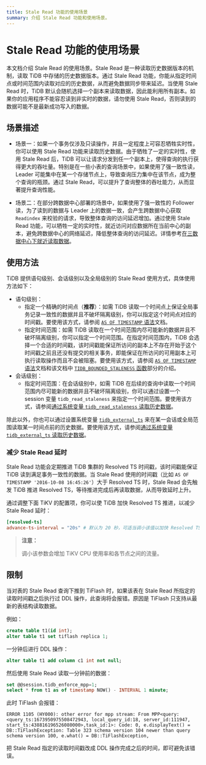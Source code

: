 ```yaml
---
title: Stale Read 功能的使用场景
summary: 介绍 Stale Read 功能和使用场景。
---
```


# Stale Read 功能的使用场景

本文档介绍 Stale Read 的使用场景。Stale Read 是一种读取历史数据版本的机制，读取 TiDB 中存储的历史数据版本。通过 Stale Read 功能，你能从指定时间点或时间范围内读取对应的历史数据，从而避免数据同步带来延迟。当使用 Stale Read 时，TiDB 默认会随机选择一个副本来读取数据，因此能利用所有副本。如果你的应用程序不能容忍读到非实时的数据，请勿使用 Stale Read，否则读到的数据可能不是最新成功写入的数据。

## 场景描述

+ 场景一：如果一个事务仅涉及只读操作，并且一定程度上可容忍牺牲实时性，你可以使用 Stale Read 功能来读取历史数据。由于牺牲了一定的实时性，使用 Stale Read 后，TiDB 可以让请求分发到任一个副本上，使得查询的执行获得更大的吞吐量。特别是在一些小表的查询场景中，如果使用了强一致性读，Leader 可能集中在某一个存储节点上，导致查询压力集中在该节点，成为整个查询的瓶颈。通过 Stale Read，可以提升了查询整体的吞吐能力，从而显著提升查询性能。

+ 场景二：在部分跨数据中心部署的场景中，如果使用了强一致性的 Follower 读，为了读到的数据与 Leader 上的数据一致，会产生跨数据中心获取 `Readindex` 来校验的请求，导致整体查询的访问延迟增加。通过使用 Stale Read 功能，可以牺牲一定的实时性，就近访问对应数据所在当前中心的副本，避免跨数据中心的网络延迟，降低整体查询的访问延迟。详情参考[在三数据中心下就近读取数据](/best-practices/three-dc-local-read.md)。

## 使用方法

TiDB 提供语句级别、会话级别以及全局级别的 Stale Read 使用方式，具体使用方法如下：

- 语句级别：
    - 指定一个精确的时间点（**推荐**）：如需 TiDB 读取一个时间点上保证全局事务记录一致性的数据并且不破坏隔离级别，你可以指定这个时间点对应的时间戳。要使用该方式，请参阅 [`AS OF TIMESTAMP` 语法](/as-of-timestamp.md#语法方式)文档。
    - 指定时间范围：如需 TiDB 读取在一个时间范围内尽可能新的数据并且不破坏隔离级别，你可以指定一个时间范围。在指定时间范围内，TiDB 会选择一个合适的时间戳，该时间戳能保证所访问的副本上不存在开始于这个时间戳之前且还没有提交的相关事务，即能保证在所访问的可用副本上可执行读取操作而且不会被阻塞。要使用该方式，请参阅 [`AS OF TIMESTAMP` 语法](/as-of-timestamp.md#语法方式)文档和该文档中 [`TIDB_BOUNDED_STALENESS` 函数](/as-of-timestamp.md#语法方式)部分的介绍。
- 会话级别：
    - 指定时间范围：在会话级别中，如需 TiDB 在后续的查询中读取一个时间范围内尽可能新的数据并且不破坏隔离级别，你可以通过设置一个 session 变量 `tidb_read_staleness` 来指定一个时间范围。要使用该方式，请参阅[通过系统变量 `tidb_read_staleness` 读取历史数据](/tidb-read-staleness.md)。

除此以外，你也可以通过设置系统变量 [`tidb_external_ts`](/system-variables.md#tidb_external_ts-从-v640-版本开始引入) 来在某一会话或全局范围读取某一时间点前的历史数据。要使用该方式，请参阅[通过系统变量 `tidb_external_ts` 读取历史数据](/tidb-external-ts.md)。

### 减少 Stale Read 延时

Stale Read 功能会定期推进 TiDB 集群的 Resolved TS 时间戳，该时间戳能保证 TiDB 读到满足事务一致性的数据。当 Stale Read 使用的时间戳（比如 `AS OF TIMESTAMP '2016-10-08 16:45:26'`）大于 Resolved TS 时，Stale Read 会先触发 TiDB 推进 Resolved TS，等待推进完成后再读取数据，从而导致延时上升。

通过调整下面 TiKV 的配置项，你可以使 TiDB 加快 Resolved TS 推进，以减少 Stale Read 延时：

```toml
[resolved-ts]
advance-ts-interval = "20s" # 默认为 20 秒，可适当调小该值以加快 Resolved TS 推进，比如调整为 1 秒。
```

> **注意：**
>
> 调小该参数会增加 TiKV CPU 使用率和各节点之间的流量。

## 限制

当对表的 Stale Read 查询下推到 TiFlash 时，如果该表在 Stale Read 所指定的读取时间戳之后执行过 DDL 操作，此查询将会报错。原因是 TiFlash 只支持从最新的表结构读取数据。

例如：

```sql
create table t1(id int);
alter table t1 set tiflash replica 1;
```

一分钟后进行 DDL 操作：

```sql
alter table t1 add column c1 int not null;
```

然后使用 Stale Read 读取一分钟前的数据：

```sql
set @@session.tidb_enforce_mpp=1;
select * from t1 as of timestamp NOW() - INTERVAL 1 minute;
```

此时 TiFlash 会报错：

```
ERROR 1105 (HY000): other error for mpp stream: From MPP<query:<query_ts:1673950975508472943, local_query_id:18, server_id:111947, start_ts:438816196526080000>,task_id:1>: Code: 0, e.displayText() = DB::TiFlashException: Table 323 schema version 104 newer than query schema version 100, e.what() = DB::TiFlashException,
```

把 Stale Read 指定的读取时间戳改成 DDL 操作完成之后的时间，即可避免该错误。
